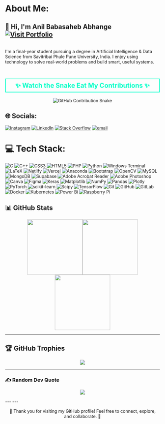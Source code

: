 #  About Me:
<h2 align="left">
  👋 Hi, I'm Anil Babasaheb Abhange &nbsp;
  <a href="https://anil-b-abhange.vercel.app/" target="_blank">
    <img src="https://img.shields.io/badge/🌐%20Visit%20Portfolio-00ffcc?style=flat&color=00ffcc" alt="Visit Portfolio" />
  </a>
</h2>



<br>I'm a final-year student pursuing a degree in Artificial Intelligence & Data Science from Savitribai Phule Pune University, India. I enjoy using technology to solve real-world problems and build smart, useful systems.<br><br>

<h2 align="center" style="border: 2px solid #00ffc8; padding: 8px; color: #00ffc8; background-color: transparent;">
  ✨ Watch the Snake Eat My Contributions ✨
</h2>

<p align="center">
  <picture>
    <source media="(prefers-color-scheme: dark)" srcset="https://raw.githubusercontent.com/BinaryFighter-01/snk/output/github-contribution-grid-snake-dark.svg" />
    <source media="(prefers-color-scheme: light)" srcset="https://raw.githubusercontent.com/BinaryFighter-01/snk/output/github-contribution-grid-snake.svg" />
    <img
      alt="GitHub Contribution Snake"
      src="https://raw.githubusercontent.com/BinaryFighter-01/snk/output/github-contribution-grid-snake.svg"
      style="max-width: 100%; height: auto;"
    />
  </picture>

## 🌐 Socials:
[![Instagram](https://img.shields.io/badge/Instagram-%23E4405F.svg?logo=Instagram&logoColor=white)](https://instagram.com/heyanil) [![LinkedIn](https://img.shields.io/badge/LinkedIn-%230077B5.svg?logo=linkedin&logoColor=white)](https://linkedin.com/in/anil-b-abhange) [![Stack Overflow](https://img.shields.io/badge/-Stackoverflow-FE7A16?logo=stack-overflow&logoColor=white)](https://stackoverflow.com/users/anil-abhange) [![email](https://img.shields.io/badge/Email-D14836?logo=gmail&logoColor=white)](mailto:anilabhange219411@gmail.com) 

# 💻 Tech Stack:
![C](https://img.shields.io/badge/c-%2300599C.svg?style=for-the-badge&logo=c&logoColor=white) ![C++](https://img.shields.io/badge/c++-%2300599C.svg?style=for-the-badge&logo=c%2B%2B&logoColor=white) ![CSS3](https://img.shields.io/badge/css3-%231572B6.svg?style=for-the-badge&logo=css3&logoColor=white) ![HTML5](https://img.shields.io/badge/html5-%23E34F26.svg?style=for-the-badge&logo=html5&logoColor=white) ![PHP](https://img.shields.io/badge/php-%23777BB4.svg?style=for-the-badge&logo=php&logoColor=white) ![Python](https://img.shields.io/badge/python-3670A0?style=for-the-badge&logo=python&logoColor=ffdd54) ![Windows Terminal](https://img.shields.io/badge/Windows%20Terminal-%234D4D4D.svg?style=for-the-badge&logo=windows-terminal&logoColor=white) ![LaTeX](https://img.shields.io/badge/latex-%23008080.svg?style=for-the-badge&logo=latex&logoColor=white) ![Netlify](https://img.shields.io/badge/netlify-%23000000.svg?style=for-the-badge&logo=netlify&logoColor=#00C7B7) ![Vercel](https://img.shields.io/badge/vercel-%23000000.svg?style=for-the-badge&logo=vercel&logoColor=white) ![Anaconda](https://img.shields.io/badge/Anaconda-%2344A833.svg?style=for-the-badge&logo=anaconda&logoColor=white) ![Bootstrap](https://img.shields.io/badge/bootstrap-%238511FA.svg?style=for-the-badge&logo=bootstrap&logoColor=white) ![OpenCV](https://img.shields.io/badge/opencv-%23white.svg?style=for-the-badge&logo=opencv&logoColor=white) ![MySQL](https://img.shields.io/badge/mysql-4479A1.svg?style=for-the-badge&logo=mysql&logoColor=white) ![MongoDB](https://img.shields.io/badge/MongoDB-%234ea94b.svg?style=for-the-badge&logo=mongodb&logoColor=white) ![Supabase](https://img.shields.io/badge/Supabase-3ECF8E?style=for-the-badge&logo=supabase&logoColor=white) ![Adobe Acrobat Reader](https://img.shields.io/badge/Adobe%20Acrobat%20Reader-EC1C24.svg?style=for-the-badge&logo=Adobe%20Acrobat%20Reader&logoColor=white) ![Adobe Photoshop](https://img.shields.io/badge/adobe%20photoshop-%2331A8FF.svg?style=for-the-badge&logo=adobe%20photoshop&logoColor=white) ![Canva](https://img.shields.io/badge/Canva-%2300C4CC.svg?style=for-the-badge&logo=Canva&logoColor=white) ![Figma](https://img.shields.io/badge/figma-%23F24E1E.svg?style=for-the-badge&logo=figma&logoColor=white) ![Keras](https://img.shields.io/badge/Keras-%23D00000.svg?style=for-the-badge&logo=Keras&logoColor=white) ![Matplotlib](https://img.shields.io/badge/Matplotlib-%23ffffff.svg?style=for-the-badge&logo=Matplotlib&logoColor=black) ![NumPy](https://img.shields.io/badge/numpy-%23013243.svg?style=for-the-badge&logo=numpy&logoColor=white) ![Pandas](https://img.shields.io/badge/pandas-%23150458.svg?style=for-the-badge&logo=pandas&logoColor=white) ![Plotly](https://img.shields.io/badge/Plotly-%233F4F75.svg?style=for-the-badge&logo=plotly&logoColor=white) ![PyTorch](https://img.shields.io/badge/PyTorch-%23EE4C2C.svg?style=for-the-badge&logo=PyTorch&logoColor=white) ![scikit-learn](https://img.shields.io/badge/scikit--learn-%23F7931E.svg?style=for-the-badge&logo=scikit-learn&logoColor=white) ![Scipy](https://img.shields.io/badge/SciPy-%230C55A5.svg?style=for-the-badge&logo=scipy&logoColor=%white) ![TensorFlow](https://img.shields.io/badge/TensorFlow-%23FF6F00.svg?style=for-the-badge&logo=TensorFlow&logoColor=white) ![Git](https://img.shields.io/badge/git-%23F05033.svg?style=for-the-badge&logo=git&logoColor=white) ![GitHub](https://img.shields.io/badge/github-%23121011.svg?style=for-the-badge&logo=github&logoColor=white) ![GitLab](https://img.shields.io/badge/gitlab-%23181717.svg?style=for-the-badge&logo=gitlab&logoColor=white) ![Docker](https://img.shields.io/badge/docker-%230db7ed.svg?style=for-the-badge&logo=docker&logoColor=white) ![Kubernetes](https://img.shields.io/badge/kubernetes-%23326ce5.svg?style=for-the-badge&logo=kubernetes&logoColor=white) ![Power Bi](https://img.shields.io/badge/power_bi-F2C811?style=for-the-badge&logo=powerbi&logoColor=black) ![Raspberry Pi](https://img.shields.io/badge/-Raspberry_Pi-C51A4A?style=for-the-badge&logo=Raspberry-Pi)
## 📊 GitHub Stats

<div align="center" style="display: flex; gap: 0; flex-wrap: wrap; justify-content: center;">

  <img src="https://github-readme-stats.vercel.app/api?username=BinaryFighter-01&theme=dark&hide_border=false&include_all_commits=false&count_private=false" height="180px"/>

  <img src="https://nirzak-streak-stats.vercel.app/?user=BinaryFighter-01&theme=dark&hide_border=false" height="180px"/>

  <img src="https://github-readme-stats.vercel.app/api/top-langs/?username=BinaryFighter-01&theme=dark&hide_border=false&layout=compact" height="180px"/>

</div>

---

## 🏆 GitHub Trophies

<div align="center">
  <img src="https://github-profile-trophy.vercel.app/?username=BinaryFighter-01&theme=radical&no-frame=false&no-bg=false&margin-w=4" />
</div>

---

### ✍️ Random Dev Quote

<p align="center">
  <img src="https://quotes-github-readme.vercel.app/api?type=horizontal&theme=merko" />
</p>
---
---

<p align="center">
  💖 Thank you for visiting my GitHub profile! Feel free to connect, explore, and collaborate. 🚀
</p>

<!-- Proudly created by Anil Abhange -->
